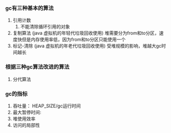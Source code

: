 ### gc有三种基本的算法



1. 引用计数
   1. 不能清除循环引用的对象
2. 复制算法 (java 虚拟机的年轻代垃圾回收使用)
   堆需要分为from和to分区，速度快但是内存使用率低，因为from和to分区只能使用一个
3. 标记-清除 (java 虚拟机的年老代垃圾回收使用)
   受堆规模的影响，堆越大gc时间越长


### 根据三种gc算法改进的算法

1. 分代算法

### gc的指标

1. 吞吐量： HEAP\_SIZE/gc运行时间
2. 最大暂停时间:
3. 堆使用效率
4. 访问的局部性



